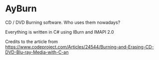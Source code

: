 # AyBurn
CD / DVD Burning software. Who uses them nowadays?

Everything is written in C# using IBurn and IMAPI 2.0

Credits to the article from https://www.codeproject.com/Articles/24544/Burning-and-Erasing-CD-DVD-Blu-ray-Media-with-C-an
